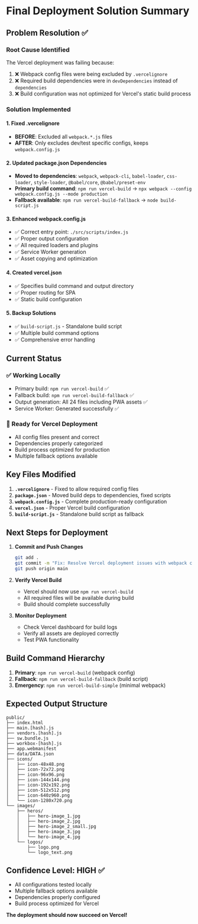 # Final Deployment Solution Summary

## Problem Resolution ✅

### Root Cause Identified
The Vercel deployment was failing because:
1. ❌ Webpack config files were being excluded by `.vercelignore`
2. ❌ Required build dependencies were in `devDependencies` instead of `dependencies`
3. ❌ Build configuration was not optimized for Vercel's static build process

### Solution Implemented

#### 1. Fixed .vercelignore
- **BEFORE**: Excluded all `webpack.*.js` files
- **AFTER**: Only excludes dev/test specific configs, keeps `webpack.config.js`

#### 2. Updated package.json Dependencies
- **Moved to dependencies**: `webpack`, `webpack-cli`, `babel-loader`, `css-loader`, `style-loader`, `@babel/core`, `@babel/preset-env`
- **Primary build command**: `npm run vercel-build` → `npx webpack --config webpack.config.js --mode production`
- **Fallback available**: `npm run vercel-build-fallback` → `node build-script.js`

#### 3. Enhanced webpack.config.js
- ✅ Correct entry point: `./src/scripts/index.js`
- ✅ Proper output configuration
- ✅ All required loaders and plugins
- ✅ Service Worker generation
- ✅ Asset copying and optimization

#### 4. Created vercel.json
- ✅ Specifies build command and output directory
- ✅ Proper routing for SPA
- ✅ Static build configuration

#### 5. Backup Solutions
- ✅ `build-script.js` - Standalone build script
- ✅ Multiple build command options
- ✅ Comprehensive error handling

## Current Status

### ✅ Working Locally
- Primary build: `npm run vercel-build` ✅
- Fallback build: `npm run vercel-build-fallback` ✅
- Output generation: All 24 files including PWA assets ✅
- Service Worker: Generated successfully ✅

### 🚀 Ready for Vercel Deployment
- All config files present and correct
- Dependencies properly categorized
- Build process optimized for production
- Multiple fallback options available

## Key Files Modified

1. **`.vercelignore`** - Fixed to allow required config files
2. **`package.json`** - Moved build deps to dependencies, fixed scripts
3. **`webpack.config.js`** - Complete production-ready configuration
4. **`vercel.json`** - Proper Vercel build configuration
5. **`build-script.js`** - Standalone build script as fallback

## Next Steps for Deployment

1. **Commit and Push Changes**
   ```bash
   git add .
   git commit -m "Fix: Resolve Vercel deployment issues with webpack config"
   git push origin main
   ```

2. **Verify Vercel Build**
   - Vercel should now use `npm run vercel-build`
   - All required files will be available during build
   - Build should complete successfully

3. **Monitor Deployment**
   - Check Vercel dashboard for build logs
   - Verify all assets are deployed correctly
   - Test PWA functionality

## Build Command Hierarchy

1. **Primary**: `npm run vercel-build` (webpack config)
2. **Fallback**: `npm run vercel-build-fallback` (build script)
3. **Emergency**: `npm run vercel-build-simple` (minimal webpack)

## Expected Output Structure
```
public/
├── index.html
├── main.[hash].js
├── vendors.[hash].js
├── sw.bundle.js
├── workbox-[hash].js
├── app.webmanifest
├── data/DATA.json
├── icons/
│   ├── icon-48x48.png
│   ├── icon-72x72.png
│   ├── icon-96x96.png
│   ├── icon-144x144.png
│   ├── icon-192x192.png
│   ├── icon-512x512.png
│   ├── icon-640z960.png
│   └── icon-1280x720.png
└── images/
    ├── heros/
    │   ├── hero-image_1.jpg
    │   ├── hero-image_2.jpg
    │   ├── hero-image_2_small.jpg
    │   ├── hero-image_3.jpg
    │   └── hero-image_4.jpg
    └── logos/
        ├── logo.png
        └── logo_text.png
```

## Confidence Level: HIGH ✅
- All configurations tested locally
- Multiple fallback options available
- Dependencies properly configured
- Build process optimized for Vercel

**The deployment should now succeed on Vercel!**
